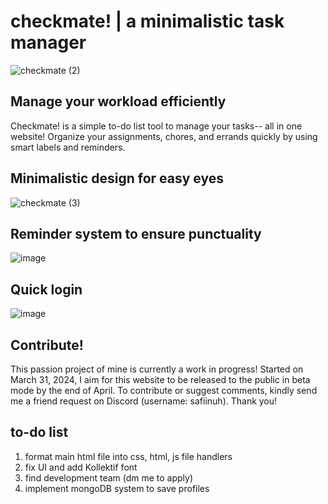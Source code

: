 # checkmate! | a minimalistic task manager
![checkmate (2)](https://github.com/saemirii/checkmate/assets/88029789/9dbe5874-2d3c-4044-99f4-a3ebee06366f)

## Manage your workload efficiently
Checkmate! is a simple to-do list tool to manage your tasks-- all in one website! Organize your assignments, chores, and errands quickly by using smart labels and reminders. 

## Minimalistic design for easy eyes
![checkmate (3)](https://github.com/saemirii/checkmate/assets/88029789/54f4f483-e61a-45e7-94b1-81c4247d59ef)

## Reminder system to ensure punctuality
![image](https://github.com/saemirii/checkmate/assets/88029789/580ff60a-52d0-4f90-b55a-defea27c1e19)

## Quick login 
![image](https://github.com/saemirii/checkmate/assets/88029789/ad3022cb-86ce-4044-a563-9fac15488b4c)

## Contribute!
This passion project of mine is currently a work in progress! Started on March 31, 2024, I aim for this website to be released to the public in beta mode by the end of April. To contribute or suggest comments, kindly send me a friend request on Discord (username: safiinuh). Thank you!

## to-do list
1. format main html file into css, html, js file handlers
2. fix UI and add Kollektif font
3. find development team (dm me to apply)
4. implement mongoDB system to save profiles
